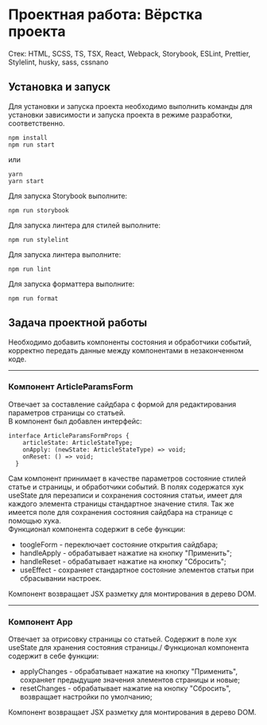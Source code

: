 # Проектная работа: Вёрстка проекта

Стек: HTML, SCSS, TS, TSX, React, Webpack, Storybook, ESLint, Prettier, Stylelint, husky, sass, cssnano

## Установка и запуск

Для установки и запуска проекта необходимо выполнить команды для установки зависимости и запуска проекта в режиме разработки, соответственно.

```
npm install
npm run start
```

или

```
yarn
yarn start
```

Для запуска Storybook выполните:

```
npm run storybook
```

Для запуска линтера для стилей выполните:

```
npm run stylelint
```

Для запуска линтера выполните:

```
npm run lint
```

Для запуска форматтера выполните:

```
npm run format
```

## Задача проектной работы

Необходимо добавить компоненты состояния и обработчики событий, корректно передать данные между компонентами в незаконченном коде.

---

### Компонент ArticleParamsForm

Отвечает за составление сайдбара с формой для редактирования параметров страницы со статьей.\
В компонент был добавлен интерфейс:

```
interface ArticleParamsFormProps {
	articleState: ArticleStateType;
	onApply: (newState: ArticleStateType) => void;
	onReset: () => void;
  }
```

Сам компонент принимает в качестве параметров состояние стилей статье и страницы, и обработчики событий. В полях содержатся хук useState для перезаписи и сохранения состояния статьи, имеет для каждого элемента страницы стандартное значение стиля. Так же имеется поле для сохранения состояния сайдбара на странице с помощью хука.\
Функционал компонента содержит в себе функции:

- toogleForm - переключает состояние открытия сайдбара;
- handleApply - обрабатывает нажатие на кнопку "Применить";
- handleReset - обрабатывает нажатие на кнопку "Сбросить";
- useEffect - сохраняет стандартное состояние элементов статьи при сбрасывании настроек.

Компонент возвращает JSX разметку для монтирования в дерево DOM.

---

### Компонент App

Отвечает за отрисовку страницы со статьей. Содержит в поле хук useState для хранения состояния страницы./
Функционал компонента содержит в себе функции:

- applyChanges - обрабатывает нажатие на кнопку "Применить", сохраняет предыдущие значения элементов страницы и новые;
- resetChanges - обрабатывает нажатие на кнопку "Сбросить", возвращает настройки по умолчанию;

Компонент возвращает JSX разметку для монтирования в дерево DOM.
